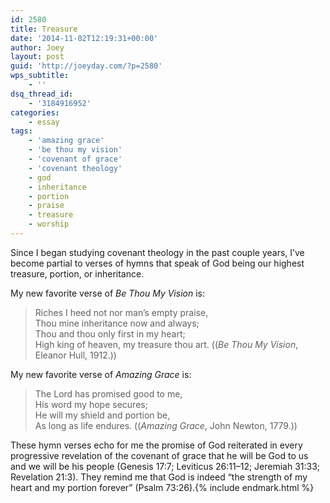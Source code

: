 ```yaml
---
id: 2580
title: Treasure
date: '2014-11-02T12:19:31+00:00'
author: Joey
layout: post
guid: 'http://joeyday.com/?p=2580'
wps_subtitle:
    - ''
dsq_thread_id:
    - '3184916952'
categories:
    - essay
tags:
    - 'amazing grace'
    - 'be thou my vision'
    - 'covenant of grace'
    - 'covenant theology'
    - god
    - inheritance
    - portion
    - praise
    - treasure
    - worship
---
```


Since I began studying covenant theology in the past couple years, I’ve become partial to verses of hymns that speak of God being our highest treasure, portion, or inheritance.

My new favorite verse of <cite>Be Thou My Vision</cite> is:

> Riches I heed not nor man’s empty praise,  
> Thou mine inheritance now and always;  
> Thou and thou only first in my heart;  
> High king of heaven, my treasure thou art. ((<cite>Be Thou My Vision</cite>, Eleanor Hull, 1912.))

My new favorite verse of <cite>Amazing Grace</cite> is:

> The Lord has promised good to me,  
> His word my hope secures;  
> He will my shield and portion be,  
> As long as life endures. ((<cite>Amazing Grace</cite>, John Newton, 1779.))

These hymn verses echo for me the promise of God reiterated in every progressive revelation of the covenant of grace that he will be God to us and we will be his people (Genesis 17:7; Leviticus 26:11–12; Jeremiah 31:33; Revelation 21:3). They remind me that God is indeed “the strength of my heart and my portion forever” (Psalm 73:26).{% include endmark.html %}